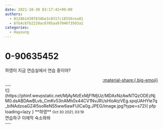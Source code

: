 ```yaml
---
date: 2021-10-30 03:17:42+09:00
authors:
  - 0128b1430f834be3c0317c18550cea81
  - 67b4c6fb2220ac6705aa97046f3503a1
categories:
  - Hayoung
---
```


# 0-90635452

<div class="post-container" markdown="1">
<div class="content-container md-sidebar__scrollwrap" markdown="1">

하영이 지금 연습실에서 연습 중이야?

</div>
</div>

<div style="text-align: right;" markdown="1">
<a href="https://weverse.io/fromis9/fanpost/0-90635452" style="text-align: right;">:material-share:{.big-emoji}</a>
</div>
---

<div class="comments-container md-sidebar__scrollwrap" markdown="1">
<div class="comment" markdown="1">
<div class='id-container' markdown="1">
![](https://phinf.wevpstatic.net/MjAyMzExMjFfMjUz/MDAxNzAwNTQzODEzNjM0.dsABDAwBLvb_CmKv53nAMh0x44CV1NvJRUsHloAtzVEg.spqUAHYle7q_biNAdzoaGZ4l5soReNS5ww6awFUlCa0g.JPEG/image.jpg?type=s72){ pfp loading=lazy }
**<span class="artist">하영</span>** <small>Oct 30 2021, 03:19</small><br>
</div>
<div class='comment-body' markdown="1">
연습하구 이제막 숙소와똬
</div>
</div>
</div>
---
